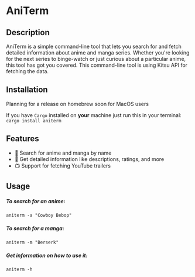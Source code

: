 # AniTerm

## Description
AniTerm is a simple command-line tool that lets you search for and fetch detailed information about anime and manga series. Whether you're looking for the next series to binge-watch or just curious about a particular anime, this tool has got you covered. This command-line tool is using Kitsu API for fetching the data.

## Installation
Planning for a release on homebrew soon for MacOS users


If you have `Cargo` installed on **your** machine just run this in your terminal:
`cargo install aniterm`


## Features

- 🌟 Search for anime and manga by name
- 📄 Get detailed information like descriptions, ratings, and more
- 📺 Support for fetching YouTube trailers

## Usage

#####  To search for an anime:
`aniterm -a "Cowboy Bebop"`


##### To search for a manga:
`aniterm -m "Berserk"`


##### Get information on how to use it:
`aniterm -h`

